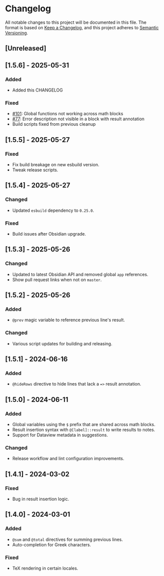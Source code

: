 # Changelog

All notable changes to this project will be documented in this file. The format is based on [Keep a Changelog](https://keepachangelog.com/en/1.0.0/), and this project adheres to [Semantic Versioning](https://semver.org/spec/v2.0.0.html).

## [Unreleased]

## [1.5.6] - 2025-05-31
### Added
- Added this CHANGELOG
### Fixed
- [#101](https://github.com/gtg922r/obsidian-numerals/issues/101): Global functions not working across math blocks
- [#77](https://github.com/gtg922r/obsidian-numerals/issues/77): Error description not visible in a block with result annotation
- Build scripts fixed from previous cleanup

## [1.5.5] - 2025-05-27
### Fixed
- Fix build breakage on new esbuild version.
- Tweak release scripts.

## [1.5.4] - 2025-05-27
### Changed
- Updated `esbuild` dependency to `0.25.0`.
### Fixed
- Build issues after Obsidian upgrade.

## [1.5.3] - 2025-05-26
### Changed
- Updated to latest Obsidian API and removed global `app` references.
- Show pull request links when not on `master`.

## [1.5.2] - 2025-05-26
### Added
- `@prev` magic variable to reference previous line's result.
### Changed
- Various script updates for building and releasing.

## [1.5.1] - 2024-06-16
### Added
- `@hideRows` directive to hide lines that lack a `=>` result annotation.

## [1.5.0] - 2024-06-11
### Added
- Global variables using the `$` prefix that are shared across math blocks.
- Result insertion syntax with `@[label]::result` to write results to notes.
- Support for Dataview metadata in suggestions.
### Changed
- Release workflow and lint configuration improvements.

## [1.4.1] - 2024-03-02
### Fixed
- Bug in result insertion logic.

## [1.4.0] - 2024-03-01
### Added
- `@sum` and `@total` directives for summing previous lines.
- Auto-completion for Greek characters.
### Fixed
- TeX rendering in certain locales.
